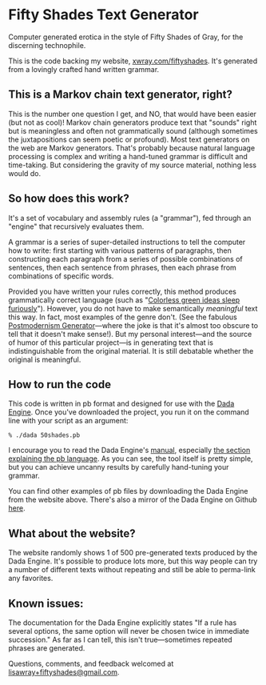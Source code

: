 # Fifty Shades Text Generator
Computer generated erotica in the style of Fifty Shades of Gray, for the discerning technophile.

This is the code backing my website, [xwray.com/fiftyshades](http://xwray.com/fiftyshades). It's generated from a lovingly crafted hand written grammar.

## This is a Markov chain text generator, right?
This is the number one question I get, and NO, that would have been easier (but not as cool)! Markov chain generators produce text that "sounds" right but is meaningless and often not grammatically sound (although sometimes the juxtapositions can seem poetic or profound). Most text generators on the web are Markov generators. That's probably because natural language processing is complex and writing a hand-tuned grammar is difficult and time-taking. But considering the gravity of my source material, nothing less would do.

## So how does this work?
It's a set of vocabulary and assembly rules (a "grammar"), fed through an "engine" that recursively evaluates them. 

A grammar is a series of super-detailed instructions to tell the computer how to write: first starting with various patterns of paragraphs, then constructing each paragraph from a series of possible combinations of sentences, then each sentence from phrases, then each phrase from combinations of specific words.

Provided you have written your rules correctly, this method produces grammatically correct language (such as "[Colorless green ideas sleep furiously](https://en.wikipedia.org/wiki/Colorless_green_ideas_sleep_furiously)").  However, you do not have to make semantically _meaningful_ text this way. In fact, most examples of the genre don't. (See the fabulous [Postmodernism Generator](http://www.elsewhere.org/pomo/)—where the joke is that it's almost too obscure to tell that it doesn't make sense!). But my personal interest—and the source of humor of this particular project—is in generating text that is indistinguishable from the original material. It is still debatable whether the original is meaningful.

## How to run the code
This code is written in pb format and designed for use with the [Dada Engine](http://dev.null.org/dadaengine/). Once you've downloaded the project, you run it on the command line with your script as an argument:

`% ./dada 50shades.pb`

I encourage you to read the Dada Engine's [manual](http://dev.null.org/dadaengine/manual-1.0/dada_toc.html), especially [the section explaining the pb language](http://dev.null.org/dadaengine/manual-1.0/dada.html#SEC4). As you can see, the tool itself is pretty simple, but you can achieve uncanny results by carefully hand-tuning your grammar. 

You can find other examples of pb files by downloading the Dada Engine from the website above. There's also a mirror of the Dada Engine on Github [here](https://github.com/orenmazor/Dada-Engine).

## What about the website?
The website randomly shows 1 of 500 pre-generated texts produced by the Dada Engine. It's possible to produce lots more, but this way people can try a number of different texts without repeating and still be able to perma-link any favorites. 

## Known issues:
The documentation for the Dada Engine explicitly states "If a rule has several options, the same option will never be chosen twice in immediate succession."  As far as I can tell, this isn't true—sometimes repeated phrases are generated. 

Questions, comments, and feedback welcomed at [lisawray+fiftyshades@gmail.com](mailto:lisawray+fiftyshades@gmail.com). 
